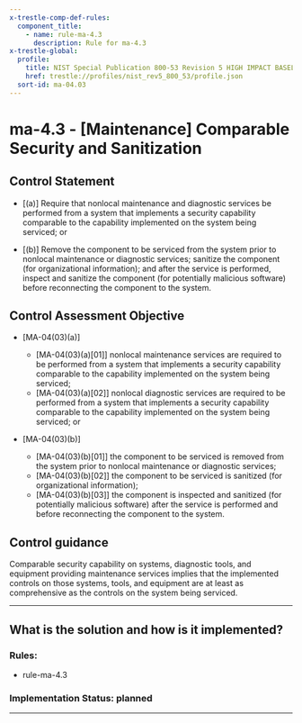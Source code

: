 ```yaml
---
x-trestle-comp-def-rules:
  component_title:
    - name: rule-ma-4.3
      description: Rule for ma-4.3
x-trestle-global:
  profile:
    title: NIST Special Publication 800-53 Revision 5 HIGH IMPACT BASELINE
    href: trestle://profiles/nist_rev5_800_53/profile.json
  sort-id: ma-04.03
---
```


# ma-4.3 - \[Maintenance\] Comparable Security and Sanitization

## Control Statement

- \[(a)\] Require that nonlocal maintenance and diagnostic services be performed from a system that implements a security capability comparable to the capability implemented on the system being serviced; or

- \[(b)\] Remove the component to be serviced from the system prior to nonlocal maintenance or diagnostic services; sanitize the component (for organizational information); and after the service is performed, inspect and sanitize the component (for potentially malicious software) before reconnecting the component to the system.

## Control Assessment Objective

- \[MA-04(03)(a)\]

  - \[MA-04(03)(a)[01]\] nonlocal maintenance services are required to be performed from a system that implements a security capability comparable to the capability implemented on the system being serviced;
  - \[MA-04(03)(a)[02]\] nonlocal diagnostic services are required to be performed from a system that implements a security capability comparable to the capability implemented on the system being serviced; or

- \[MA-04(03)(b)\]

  - \[MA-04(03)(b)[01]\] the component to be serviced is removed from the system prior to nonlocal maintenance or diagnostic services;
  - \[MA-04(03)(b)[02]\] the component to be serviced is sanitized (for organizational information);
  - \[MA-04(03)(b)[03]\] the component is inspected and sanitized (for potentially malicious software) after the service is performed and before reconnecting the component to the system.

## Control guidance

Comparable security capability on systems, diagnostic tools, and equipment providing maintenance services implies that the implemented controls on those systems, tools, and equipment are at least as comprehensive as the controls on the system being serviced.

______________________________________________________________________

## What is the solution and how is it implemented?

<!-- For implementation status enter one of: implemented, partial, planned, alternative, not-applicable -->

<!-- Note that the list of rules under ### Rules: is read-only and changes will not be captured after assembly to JSON -->

<!-- Add control implementation description here for control: ma-4.3 -->

### Rules:

  - rule-ma-4.3

### Implementation Status: planned

______________________________________________________________________
